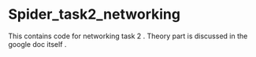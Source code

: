 # Spider_task2_networking
This contains code for networking task 2 . Theory part is discussed in the google doc itself . 
